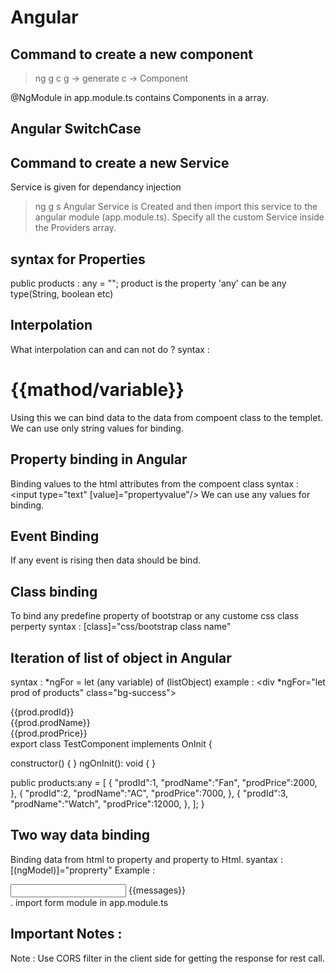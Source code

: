 Angular
=========

Command to create a new component
-----------------------------
> ng g c <component name>
	g -> generate
	c -> Component

@NgModule in app.module.ts contains Components in a array.

Angular SwitchCase
----------------

Command to create a new Service
----------------------------
Service is given for dependancy injection
> ng g s <service-name>
Angular Service is Created and then import this service to the angular module (app.module.ts).
Specify all the custom Service inside the Providers array.


syntax for Properties
-----------------
public products : any = "";
product is the property 'any' can be any type(String, boolean etc)


Interpolation
----------
What interpolation can and can not do ?
syntax : <h1>{{mathod/variable}}</h1>
Using this we can bind data to the data from compoent  class to the  templet.
We can use  only string values for binding.

Property binding in Angular
---------------------
Binding values to the html attributes from the compoent class
syntax : <input type="text" [value]="propertyvalue"/>
We can use  any values for binding.

Event Binding
-----------
If any event is rising then data should be bind.

Class binding
----------
To bind any predefine property of bootstrap or any custome css class perperty
syntax : [class]="css/bootstrap class name"

Iteration of list of object in Angular
------------------------------
syntax : *ngFor = let (any variable) of (listObject)
example : <div *ngFor="let prod of products"  class="bg-success">
		<div>{{prod.prodId}}</div>
		<div>{{prod.prodName}}</div>
		<div>{{prod.prodPrice}}</div>
	</div>
export class TestComponent implements OnInit {

  constructor() { }
  ngOnInit(): void {
  }

 public products:any = [
      {
        "prodId":1,
        "prodName":"Fan",
        "prodPrice":2000,
      },
      {
        "prodId":2,
        "prodName":"AC",
        "prodPrice":7000,
      },
      {
        "prodId":3,
        "prodName":"Watch",
        "prodPrice":12000,
      },
    ];
}

Two way data binding
-----------------
Binding data from html to property and property to Html.
syantax : [(ngModel)]="proprerty"
Example :
<div>
 <input type="text" name="" [(ngModel)]="messages">
 {{messages}}
</div>.
import form module in app.module.ts

Important Notes :
--------------
Note :
Use CORS filter in the client side for getting the response for rest call.